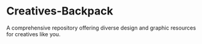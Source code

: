 # Creatives-Backpack
A comprehensive repository offering diverse design and graphic resources for creatives like you.
